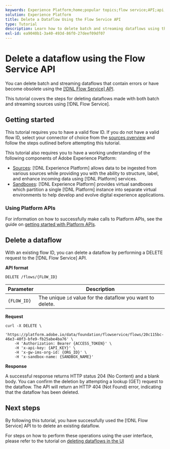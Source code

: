 ```yaml
---
keywords: Experience Platform;home;popular topics;flow service;API;api;delete;delete dataflows
solution: Experience Platform
title: Delete a Dataflow Using the Flow Service API
type: Tutorial
description: Learn how to delete batch and streaming dataflows using the Flow Service API.
exl-id: ea9040b1-3a40-493d-86f0-27deef09df07
---
```

# Delete a dataflow using the Flow Service API

You can delete batch and streaming dataflows that contain errors or have become obsolete using the [[!DNL Flow Service] API](https://www.adobe.io/experience-platform-apis/references/flow-service/).

This tutorial covers the steps for deleting dataflows made with both batch and streaming sources using [!DNL Flow Service].

## Getting started

This tutorial requires you to have a valid flow ID. If you do not have a valid flow ID, select your connector of choice from the [sources overview](../../home.md) and follow the steps outlined before attempting this tutorial.

This tutorial also requires you to have a working understanding of the following components of Adobe Experience Platform:

* [Sources](../../home.md): [!DNL Experience Platform] allows data to be ingested from various sources while providing you with the ability to structure, label, and enhance incoming data using [!DNL Platform] services.
* [Sandboxes](../../../sandboxes/home.md): [!DNL Experience Platform] provides virtual sandboxes which partition a single [!DNL Platform] instance into separate virtual environments to help develop and evolve digital experience applications.

### Using Platform APIs

For information on how to successfully make calls to Platform APIs, see the guide on [getting started with Platform APIs](../../../landing/api-guide.md).

## Delete a dataflow

With an existing flow ID, you can delete a dataflow by performing a DELETE request to the [!DNL Flow Service] API.

**API format**

```http
DELETE /flows/{FLOW_ID}
```

| Parameter | Description |
| --------- | ----------- |
| `{FLOW_ID}` | The unique `id` value for the dataflow you want to delete. |

**Request**

```shell
curl -X DELETE \
    'https://platform.adobe.io/data/foundation/flowservice/flows/20c115bc-46e3-40f3-bfe9-fb25abe4ba76' \
    -H 'Authorization: Bearer {ACCESS_TOKEN}' \
    -H 'x-api-key: {API_KEY}' \
    -H 'x-gw-ims-org-id: {ORG_ID}' \
    -H 'x-sandbox-name: {SANDBOX_NAME}'
```

**Response**

A successful response returns HTTP status 204 (No Content) and a blank body. You can confirm the deletion by attempting a lookup (GET) request to the dataflow. The API will return an HTTP 404 (Not Found) error, indicating that the dataflow has been deleted.

## Next steps

By following this tutorial, you have successfully used the [!DNL Flow Service] API to to delete an existing dataflow.

For steps on how to perform these operations using the user interface, please refer to the tutorial on [deleting dataflows in the UI](../../tutorials/ui/delete.md)
